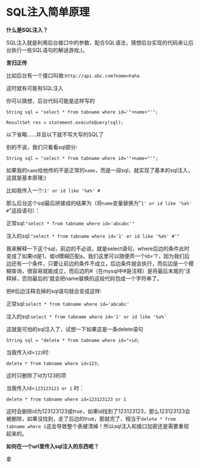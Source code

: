 SQL注入简单原理
============================

**什么是SQL注入？**

SQL注入就是利用后台接口中的参数，配合SQL语法，猜想后台实现的代码来让后台执行一些SQL语句的解谜游戏;)。

**言归正传**

比如后台有一个接口叫做:`http://api.abc.com?name=haha`

这时就有可能有SQL注入

你可以猜想，后台代码可能是这样写的

`String sql = "select * from tabname where id='"+name+"'";`

`ResultSet res = statement.executeQuery(sql);`

以下省略......并且以下就不写大写的SQL了

别的不说，我们只看看sql部分:

`String sql = "select * from tabname where id='"+name+"'";`

如果我的`name`给他传的不是正常的`name`，而是一段sql，就实现了基本的sql注入，这就是基本原理;)

比如我传入一个:`1' or id like '%a%' #`

那么后台这个sql最后拼接成的结果为（将`name`变量替换为"`1' or id like '%a%' #`"这段语句）：

正常sql:`"select * from tabname where id='abcabc'"`

注入的sql:`"select * from tabname where id='1' or id like '%a%' #'"`

我来解释一下这个sql，前边的不必说，就是select语句，where后边的条件此时变成了如果id是1，或id模糊匹配a。我们这里可以随便弄一个id='1'，因为我们后边还有一个条件，只要让前边的条件不成立，后边条件就会执行，而后边是一个模糊查询，很容易就能成立，而后边的#（在mysql中#是注释）是将最后末尾的'注释掉，否则最后的'就会把name替换的这段代码包成一个字符串了。

把#后边注释去掉的sql语句就会变成这样:

正常sql:`select * from tabname where id='abcabc'`

注入的sql:`select * from tabname where id='1' or id like '%a%'`

这就是可怕的sql注入了，试想一下如果这是一条delete语句

`String sql = "delete * from tabname where id="+id;`

当我传入id=`123`时:

`delete * from tabname where id=123;`

这时只删除了id为123的项

当我传入id=`123123123 or 1` 时：

`delete * from tabname where id=123123123 or 1`

这时会删除id为123123123或true，如果id找到了123123123，那么123123123会被删除，如果没找到，走了后边的true，那就完了，相当于`delete * from tabname where 1`这会导致整个表被清掉！所以sql注入和接口加密还是需要重视起来的。

**如何在一个url里传入sql注入的东西呢？**

拿
